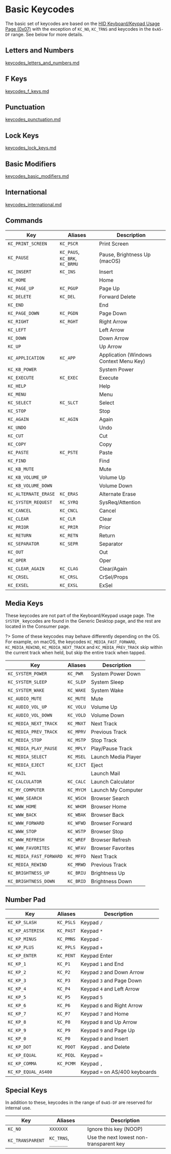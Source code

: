 # Basic Keycodes

The basic set of keycodes are based on the [HID Keyboard/Keypad Usage Page (0x07)](https://www.usb.org/sites/default/files/documents/hut1_12v2.pdf) with the exception of `KC_NO`, `KC_TRNS` and keycodes in the `0xA5-DF` range. See below for more details.

## Letters and Numbers

[keycodes_letters_and_numbers.md](./keycodes_letters_and_numbers.md ':include')

## F Keys

[keycodes_f_keys.md](./keycodes_f_keys.md ':include')

## Punctuation

[keycodes_punctuation.md](./keycodes_punctuation.md ':include')

## Lock Keys

[keycodes_lock_keys.md](./keycodes_lock_keys.md ':include')

## Basic Modifiers

[keycodes_basic_modifiers.md](./keycodes_basic_modifiers.md ':include')

## International

[keycodes_international.md](./keycodes_international.md ':include')

## Commands

|Key                 |Aliases                       |Description                           |
|--------------------|------------------------------|--------------------------------------|
|`KC_PRINT_SCREEN`   |`KC_PSCR`                     |Print Screen                          |
|`KC_PAUSE`          |`KC_PAUS`, `KC_BRK`, `KC_BRMU`|Pause, Brightness Up (macOS)          |
|`KC_INSERT`         |`KC_INS`                      |Insert                                |
|`KC_HOME`           |                              |Home                                  |
|`KC_PAGE_UP`        |`KC_PGUP`                     |Page Up                               |
|`KC_DELETE`         |`KC_DEL`                      |Forward Delete                        |
|`KC_END`            |                              |End                                   |
|`KC_PAGE_DOWN`      |`KC_PGDN`                     |Page Down                             |
|`KC_RIGHT`          |`KC_RGHT`                     |Right Arrow                           |
|`KC_LEFT`           |                              |Left Arrow                            |
|`KC_DOWN`           |                              |Down Arrow                            |
|`KC_UP`             |                              |Up Arrow                              |
|`KC_APPLICATION`    |`KC_APP`                      |Application (Windows Context Menu Key)|
|`KC_KB_POWER`       |                              |System Power                          |
|`KC_EXECUTE`        |`KC_EXEC`                     |Execute                               |
|`KC_HELP`           |                              |Help                                  |
|`KC_MENU`           |                              |Menu                                  |
|`KC_SELECT`         |`KC_SLCT`                     |Select                                |
|`KC_STOP`           |                              |Stop                                  |
|`KC_AGAIN`          |`KC_AGIN`                     |Again                                 |
|`KC_UNDO`           |                              |Undo                                  |
|`KC_CUT`            |                              |Cut                                   |
|`KC_COPY`           |                              |Copy                                  |
|`KC_PASTE`          |`KC_PSTE`                     |Paste                                 |
|`KC_FIND`           |                              |Find                                  |
|`KC_KB_MUTE`        |                              |Mute                                  |
|`KC_KB_VOLUME_UP`   |                              |Volume Up                             |
|`KC_KB_VOLUME_DOWN` |                              |Volume Down                           |
|`KC_ALTERNATE_ERASE`|`KC_ERAS`                     |Alternate Erase                       |
|`KC_SYSTEM_REQUEST` |`KC_SYRQ`                     |SysReq/Attention                      |
|`KC_CANCEL`         |`KC_CNCL`                     |Cancel                                |
|`KC_CLEAR`          |`KC_CLR`                      |Clear                                 |
|`KC_PRIOR`          |`KC_PRIR`                     |Prior                                 |
|`KC_RETURN`         |`KC_RETN`                     |Return                                |
|`KC_SEPARATOR`      |`KC_SEPR`                     |Separator                             |
|`KC_OUT`            |                              |Out                                   |
|`KC_OPER`           |                              |Oper                                  |
|`KC_CLEAR_AGAIN`    |`KC_CLAG`                     |Clear/Again                           |
|`KC_CRSEL`          |`KC_CRSL`                     |CrSel/Props                           |
|`KC_EXSEL`          |`KC_EXSL`                     |ExSel                                 |

## Media Keys

These keycodes are not part of the Keyboard/Keypad usage page. The `SYSTEM_` keycodes are found in the Generic Desktop page, and the rest are located in the Consumer page.

?> Some of these keycodes may behave differently depending on the OS. For example, on macOS, the keycodes `KC_MEDIA_FAST_FORWARD`, `KC_MEDIA_REWIND`, `KC_MEDIA_NEXT_TRACK` and `KC_MEDIA_PREV_TRACK` skip within the current track when held, but skip the entire track when tapped.

|Key                    |Aliases  |Description        |
|-----------------------|---------|-------------------|
|`KC_SYSTEM_POWER`      |`KC_PWR` |System Power Down  |
|`KC_SYSTEM_SLEEP`      |`KC_SLEP`|System Sleep       |
|`KC_SYSTEM_WAKE`       |`KC_WAKE`|System Wake        |
|`KC_AUDIO_MUTE`        |`KC_MUTE`|Mute               |
|`KC_AUDIO_VOL_UP`      |`KC_VOLU`|Volume Up          |
|`KC_AUDIO_VOL_DOWN`    |`KC_VOLD`|Volume Down        |
|`KC_MEDIA_NEXT_TRACK`  |`KC_MNXT`|Next Track         |
|`KC_MEDIA_PREV_TRACK`  |`KC_MPRV`|Previous Track     |
|`KC_MEDIA_STOP`        |`KC_MSTP`|Stop Track         |
|`KC_MEDIA_PLAY_PAUSE`  |`KC_MPLY`|Play/Pause Track   |
|`KC_MEDIA_SELECT`      |`KC_MSEL`|Launch Media Player|
|`KC_MEDIA_EJECT`       |`KC_EJCT`|Eject              |
|`KC_MAIL`              |         |Launch Mail        |
|`KC_CALCULATOR`        |`KC_CALC`|Launch Calculator  |
|`KC_MY_COMPUTER`       |`KC_MYCM`|Launch My Computer |
|`KC_WWW_SEARCH`        |`KC_WSCH`|Browser Search     |
|`KC_WWW_HOME`          |`KC_WHOM`|Browser Home       |
|`KC_WWW_BACK`          |`KC_WBAK`|Browser Back       |
|`KC_WWW_FORWARD`       |`KC_WFWD`|Browser Forward    |
|`KC_WWW_STOP`          |`KC_WSTP`|Browser Stop       |
|`KC_WWW_REFRESH`       |`KC_WREF`|Browser Refresh    |
|`KC_WWW_FAVORITES`     |`KC_WFAV`|Browser Favorites  |
|`KC_MEDIA_FAST_FORWARD`|`KC_MFFD`|Next Track         |
|`KC_MEDIA_REWIND`      |`KC_MRWD`|Previous Track     |
|`KC_BRIGHTNESS_UP`     |`KC_BRIU`|Brightness Up      |
|`KC_BRIGHTNESS_DOWN`   |`KC_BRID`|Brightness Down    |

## Number Pad

|Key                |Aliases  |Description                   |
|-------------------|---------|------------------------------|
|`KC_KP_SLASH`      |`KC_PSLS`|Keypad `/`                    |
|`KC_KP_ASTERISK`   |`KC_PAST`|Keypad `*`                    |
|`KC_KP_MINUS`      |`KC_PMNS`|Keypad `-`                    |
|`KC_KP_PLUS`       |`KC_PPLS`|Keypad `+`                    |
|`KC_KP_ENTER`      |`KC_PENT`|Keypad Enter                  |
|`KC_KP_1`          |`KC_P1`  |Keypad `1` and End            |
|`KC_KP_2`          |`KC_P2`  |Keypad `2` and Down Arrow     |
|`KC_KP_3`          |`KC_P3`  |Keypad `3` and Page Down      |
|`KC_KP_4`          |`KC_P4`  |Keypad `4` and Left Arrow     |
|`KC_KP_5`          |`KC_P5`  |Keypad `5`                    |
|`KC_KP_6`          |`KC_P6`  |Keypad `6` and Right Arrow    |
|`KC_KP_7`          |`KC_P7`  |Keypad `7` and Home           |
|`KC_KP_8`          |`KC_P8`  |Keypad `8` and Up Arrow       |
|`KC_KP_9`          |`KC_P9`  |Keypad `9` and Page Up        |
|`KC_KP_0`          |`KC_P0`  |Keypad `0` and Insert         |
|`KC_KP_DOT`        |`KC_PDOT`|Keypad `.` and Delete         |
|`KC_KP_EQUAL`      |`KC_PEQL`|Keypad `=`                    |
|`KC_KP_COMMA`      |`KC_PCMM`|Keypad `,`                    |
|`KC_KP_EQUAL_AS400`|         |Keypad `=` on AS/400 keyboards|

## Special Keys

In addition to these, keycodes in the range of `0xA5-DF` are reserved for internal use.

|Key             |Aliases             |Description                            |
|----------------|--------------------|---------------------------------------|
|`KC_NO`         |`XXXXXXX`           |Ignore this key (NOOP)                 |
|`KC_TRANSPARENT`|`KC_TRNS`, `_______`|Use the next lowest non-transparent key|

